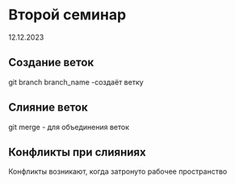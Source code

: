 # Второй семинар
12.12.2023

## Создание веток

git branch branch_name -создаёт ветку

## Слияние веток

git merge - для объединения веток

## Конфликты при слияниях

Конфликты возникают, когда затронуто рабочее пространство
